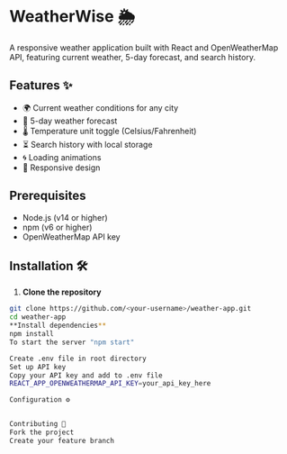 # WeatherWise 🌦️

A responsive weather application built with React and OpenWeatherMap API, featuring current weather, 5-day forecast, and search history.

## Features ✨

- 🌍 Current weather conditions for any city
- 📅 5-day weather forecast
- 🌡️ Temperature unit toggle (Celsius/Fahrenheit)
- ⏳ Search history with local storage
- 🌀 Loading animations
- 📱 Responsive design

## Prerequisites

- Node.js (v14 or higher)
- npm (v6 or higher)
- OpenWeatherMap API key

## Installation 🛠️

1. **Clone the repository**
```bash
git clone https://github.com/<your-username>/weather-app.git
cd weather-app
**Install dependencies**
npm install
To start the server "npm start"

Create .env file in root directory
Set up API key
Copy your API key and add to .env file
REACT_APP_OPENWEATHERMAP_API_KEY=your_api_key_here

Configuration ⚙️


Contributing 🤝
Fork the project
Create your feature branch
